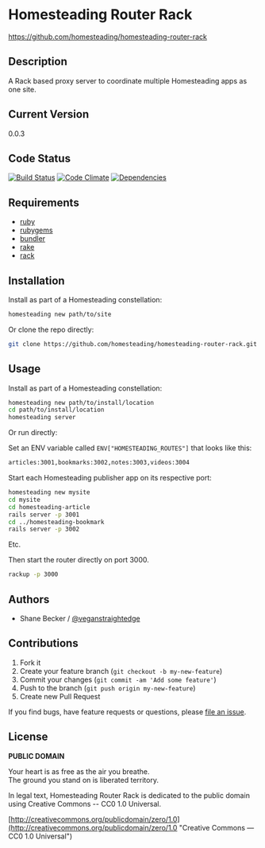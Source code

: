 # Homesteading Router Rack

https://github.com/homesteading/homesteading-router-rack


## Description

A Rack based proxy server to coordinate multiple Homesteading apps as one site.


## Current Version

0.0.3


## Code Status

[![Build Status](https://api.travis-ci.org/homesteading/homesteading-router-rack.png)](https://travis-ci.org/homesteading/homesteading-router-rack)
[![Code Climate](https://codeclimate.com/github/homesteading/homesteading-router-rack.png)](https://codeclimate.com/github/homesteading/homesteading-router-rack)
[![Dependencies](https://gemnasium.com/homesteading/homesteading-router-rack.png?travis)](https://gemnasium.com/homesteading/homesteading-router-rack)


## Requirements

- [ruby](http://ruby-lang.org)
- [rubygems](https://rubygems.org)
- [bundler](http://bundler.io)
- [rake](https://github.com/jimweirich/rake)
- [rack](https://github.com/rack/rack)


## Installation

Install as part of a Homesteading constellation:

```bash
homesteading new path/to/site
```

Or clone the repo directly:

```bash
git clone https://github.com/homesteading/homesteading-router-rack.git
```


## Usage

Install as part of a Homesteading constellation:

```bash
homesteading new path/to/install/location
cd path/to/install/location
homesteading server
```

Or run directly:

Set an ENV variable called `ENV["HOMESTEADING_ROUTES"]` that looks like this:

```bash
articles:3001,bookmarks:3002,notes:3003,videos:3004
```

Start each Homesteading publisher app on its respective port:

```bash
homesteading new mysite
cd mysite
cd homesteading-article
rails server -p 3001
cd ../homesteading-bookmark
rails server -p 3002
```

Etc.

Then start the router directly on port 3000.

```bash
rackup -p 3000
```


## Authors

* Shane Becker / [@veganstraightedge](https:github.com/veganstraightedge)


## Contributions

1. Fork it
2. Create your feature branch (`git checkout -b my-new-feature`)
3. Commit your changes (`git commit -am 'Add some feature'`)
4. Push to the branch (`git push origin my-new-feature`)
5. Create new Pull Request

If you find bugs, have feature requests or questions, please
[file an issue](https://github.com/homesteading/homesteading/issues).


## License

**PUBLIC DOMAIN**

Your heart is as free as the air you breathe. <br>
The ground you stand on is liberated territory.

In legal text, Homesteading Router Rack is dedicated to the public domain
using Creative Commons -- CC0 1.0 Universal.

[http://creativecommons.org/publicdomain/zero/1.0](http://creativecommons.org/publicdomain/zero/1.0 "Creative Commons &mdash; CC0 1.0 Universal")
